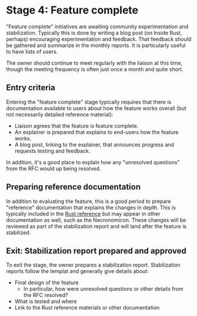 # Stage 4: Feature complete

"Feature complete" initiatives are awaiting community experimentation and stabilization. Typically this is done by writing a blog post (on Inside Rust, perhaps) encouraging experimentation and feedback. That feedback should be gathered and summarize in the monthly reports. It is particularly useful to have lists of users.

The owner should continue to meet regularly with the liaison at this time, though the meeting frequency is often just once a month and quite short.

## Entry criteria

Entering the "feature complete" stage typically requires that there is documentation available to users about how the feature works overall (but not necessarily detailed reference material):

- Liaison agrees that the feature is feature complete.
- An explainer is prepared that explains to end-users how the feature works.
- A blog post, linking to the explainer, that announces progress and requests testing and feedback.

In addition, it's a good place to explain how any "unresolved questions" from the RFC would up being resolved.

## Preparing reference documentation

In addition to evaluating the feature, this is a good period to prepare "reference" documentation that explains the changes in depth. This is typically included in the [Rust reference] but may appear in other documentation as well, such as the Necronomicon. These changes will be reviewed as part of the stabilization report and will land after the feature is stabilized.

[Rust reference]: https://doc.rust-lang.org/reference/

## Exit: Stabilization report prepared and approved

To exit the stage, the owner prepares a stabilization report. Stabilization reports follow the templat and generally give details about:

- Final design of the feature
  - In particular, how were unresolved questions or other details from the RFC resolved?
- What is tested and where
- Link to the Rust reference materials or other documentation
